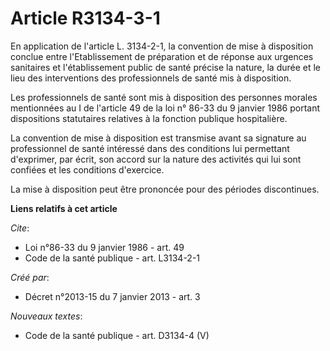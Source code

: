 # Article R3134-3-1

En application de l'article L. 3134-2-1, la convention de mise à disposition conclue entre l'Etablissement de préparation et
de réponse aux urgences sanitaires et l'établissement public de santé précise la nature, la durée et le lieu des
interventions des professionnels de santé mis à disposition. 

Les professionnels de santé sont mis à disposition des personnes morales mentionnées au I de l'article 49 de la loi n° 86-33
du 9 janvier 1986 portant dispositions statutaires relatives à la fonction publique hospitalière. 

La convention de mise à disposition est transmise avant sa signature au professionnel de santé intéressé dans des conditions
lui permettant d'exprimer, par écrit, son accord sur la nature des activités qui lui sont confiées et les conditions
d'exercice. 

La mise à disposition peut être prononcée pour des périodes discontinues.

**Liens relatifs à cet article**

_Cite_:

  - Loi n°86-33 du 9 janvier 1986 - art. 49
  - Code de la santé publique - art. L3134-2-1

_Créé par_:

  - Décret n°2013-15 du 7 janvier 2013 - art. 3

_Nouveaux textes_:

  - Code de la santé publique - art. D3134-4 (V)
